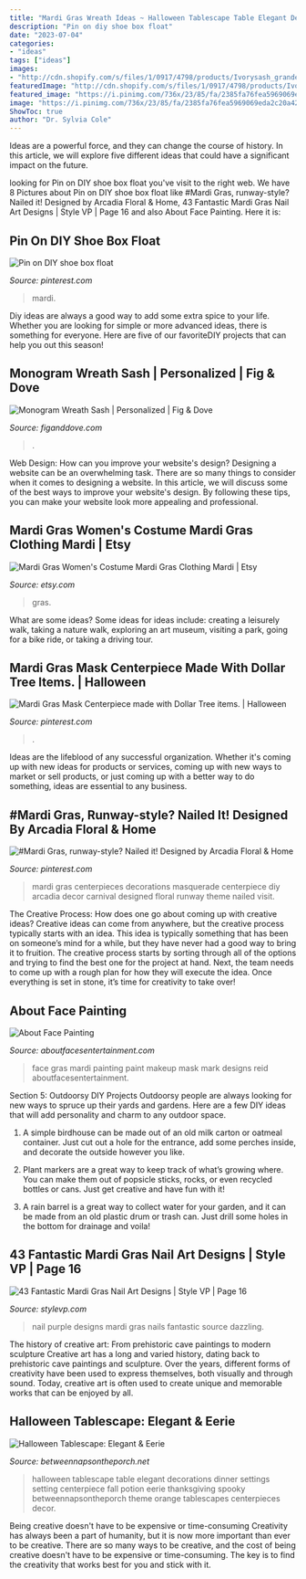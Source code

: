 ```yaml
---
title: "Mardi Gras Wreath Ideas ~ Halloween Tablescape Table Elegant Decorations Dinner Settings Setting Centerpiece Fall Potion Eerie Thanksgiving Spooky Betweennapsontheporch Theme Orange Tablescapes Centerpieces Decor"
description: "Pin on diy shoe box float"
date: "2023-07-04"
categories:
- "ideas"
tags: ["ideas"]
images:
- "http://cdn.shopify.com/s/files/1/0917/4798/products/Ivorysash_grande.jpg?v=1606146764"
featuredImage: "http://cdn.shopify.com/s/files/1/0917/4798/products/Ivorysash_grande.jpg?v=1606146764"
featured_image: "https://i.pinimg.com/736x/23/85/fa/2385fa76fea5969069eda2c20a42c9ec.jpg"
image: "https://i.pinimg.com/736x/23/85/fa/2385fa76fea5969069eda2c20a42c9ec.jpg"
ShowToc: true
author: "Dr. Sylvia Cole"
---
```



Ideas are a powerful force, and they can change the course of history. In this article, we will explore five different ideas that could have a significant impact on the future.

	

		
looking for Pin on DIY shoe box float you've visit to the right web. We have 8 Pictures about Pin on DIY shoe box float like #Mardi Gras, runway-style? Nailed it! Designed by Arcadia Floral &amp; Home, 43 Fantastic Mardi Gras Nail Art Designs | Style VP | Page 16 and also About Face Painting. Here it is:
		
    
## Pin On DIY Shoe Box Float

<img loading=lazy src="https://i.pinimg.com/736x/e6/76/95/e67695ed46e8178c702d52cc89cff25d--diy-shoe-shoe-box.jpg" onerror="this.onerror=null;this.src='https://tse1.mm.bing.net/th?id=OIP.fDlkulT6OK-CZkCsJaq-pAHaJ3&amp;pid=15.1';" alt="Pin on DIY shoe box float">

_Source: pinterest.com_

>mardi. 

	

Diy ideas are always a good way to add some extra spice to your life. Whether you are looking for simple or more advanced ideas, there is something for everyone. Here are five of our favoriteDIY projects that can help you out this season!

    
## Monogram Wreath Sash | Personalized | Fig &amp; Dove

<img loading=lazy src="http://cdn.shopify.com/s/files/1/0917/4798/products/Ivorysash_grande.jpg?v=1606146764" onerror="this.onerror=null;this.src='https://tse2.mm.bing.net/th?id=OIP.kyEvC7mVXyLPFCif5_4R4wHaHa&amp;pid=15.1';" alt="Monogram Wreath Sash | Personalized | Fig &amp; Dove">

_Source: figanddove.com_

>. 

	

Web Design: How can you improve your website's design?
Designing a website can be an overwhelming task. There are so many things to consider when it comes to designing a website. In this article, we will discuss some of the best ways to improve your website's design. By following these tips, you can make your website look more appealing and professional.

    
## Mardi Gras Women&#039;s Costume Mardi Gras Clothing Mardi | Etsy

<img loading=lazy src="https://i.etsystatic.com/5430237/r/il/4351f6/1563128783/il_794xN.1563128783_r53r.jpg" onerror="this.onerror=null;this.src='https://tse2.mm.bing.net/th?id=OIP.E1iXkzVErr4XNQZDMs78wAHaO0&amp;pid=15.1';" alt="Mardi Gras Women&#039;s Costume Mardi Gras Clothing Mardi | Etsy">

_Source: etsy.com_

>gras. 

	

What are some ideas?
Some ideas for ideas include: creating a leisurely walk, taking a nature walk, exploring an art museum, visiting a park, going for a bike ride, or taking a driving tour.

    
## Mardi Gras Mask Centerpiece Made With Dollar Tree Items. | Halloween

<img loading=lazy src="https://i.pinimg.com/originals/79/3c/73/793c734bf945eef3f420d43ba3fa3ba1.jpg" onerror="this.onerror=null;this.src='https://tse3.mm.bing.net/th?id=OIP.cHep-t4P3_G6ywgmKLTVfwHaNK&amp;pid=15.1';" alt="Mardi Gras Mask Centerpiece made with Dollar Tree items. | Halloween">

_Source: pinterest.com_

>. 

	

Ideas are the lifeblood of any successful organization. Whether it's coming up with new ideas for products or services, coming up with new ways to market or sell products, or just coming up with a better way to do something, ideas are essential to any business.

    
## #Mardi Gras, Runway-style? Nailed It! Designed By Arcadia Floral &amp; Home

<img loading=lazy src="https://i.pinimg.com/736x/23/85/fa/2385fa76fea5969069eda2c20a42c9ec.jpg" onerror="this.onerror=null;this.src='https://tse1.mm.bing.net/th?id=OIP.Hkb8MAsTVxl7vPKaVsHAAQHaQI&amp;pid=15.1';" alt="#Mardi Gras, runway-style? Nailed it! Designed by Arcadia Floral &amp; Home">

_Source: pinterest.com_

>mardi gras centerpieces decorations masquerade centerpiece diy arcadia decor carnival designed floral runway theme nailed visit. 

	

The Creative Process: How does one go about coming up with creative ideas?
Creative ideas can come from anywhere, but the creative process typically starts with an idea. This idea is typically something that has been on someone’s mind for a while, but they have never had a good way to bring it to fruition. The creative process starts by sorting through all of the options and trying to find the best one for the project at hand. Next, the team needs to come up with a rough plan for how they will execute the idea. Once everything is set in stone, it’s time for creativity to take over!

    
## About Face Painting

<img loading=lazy src="http://www.aboutfacesentertainment.com/images/face_painting/about_face_painting/mardi_gras.jpg" onerror="this.onerror=null;this.src='https://tse2.mm.bing.net/th?id=OIP.67zU4qXbqqI0sZSapsD-FAAAAA&amp;pid=15.1';" alt="About Face Painting">

_Source: aboutfacesentertainment.com_

>face gras mardi painting paint makeup mask mark designs reid aboutfacesentertainment. 

	

Section 5: Outdoorsy DIY Projects
Outdoorsy people are always looking for new ways to spruce up their yards and gardens. Here are a few DIY ideas that will add personality and charm to any outdoor space.
1. A simple birdhouse can be made out of an old milk carton or oatmeal container. Just cut out a hole for the entrance, add some perches inside, and decorate the outside however you like.

2. Plant markers are a great way to keep track of what’s growing where. You can make them out of popsicle sticks, rocks, or even recycled bottles or cans. Just get creative and have fun with it!

3. A rain barrel is a great way to collect water for your garden, and it can be made from an old plastic drum or trash can. Just drill some holes in the bottom for drainage and voila!

    
## 43 Fantastic Mardi Gras Nail Art Designs | Style VP | Page 16

<img loading=lazy src="http://www.stylevp.com/wp-content/uploads/2019/04/16-mardi-gras-nails.jpg" onerror="this.onerror=null;this.src='https://tse1.mm.bing.net/th?id=OIP.AwUQaRxPZA2L5OT4100QCAHaJ4&amp;pid=15.1';" alt="43 Fantastic Mardi Gras Nail Art Designs | Style VP | Page 16">

_Source: stylevp.com_

>nail purple designs mardi gras nails fantastic source dazzling. 

	

The history of creative art: From prehistoric cave paintings to modern sculpture
Creative art has a long and varied history, dating back to prehistoric cave paintings and sculpture. Over the years, different forms of creativity have been used to express themselves, both visually and through sound. Today, creative art is often used to create unique and memorable works that can be enjoyed by all.

    
## Halloween Tablescape: Elegant &amp; Eerie

<img loading=lazy src="https://betweennapsontheporch.net/wp-content/uploads/2012/10/Halloween-Tablescape-with-Potion-Centerpiece-021.jpg" onerror="this.onerror=null;this.src='https://tse4.mm.bing.net/th?id=OIP.ytrkmub9FBHrHhvtKpHaQwHaLG&amp;pid=15.1';" alt="Halloween Tablescape: Elegant &amp; Eerie">

_Source: betweennapsontheporch.net_

>halloween tablescape table elegant decorations dinner settings setting centerpiece fall potion eerie thanksgiving spooky betweennapsontheporch theme orange tablescapes centerpieces decor. 

	

Being creative doesn't have to be expensive or time-consuming
Creativity has always been a part of humanity, but it is now more important than ever to be creative. There are so many ways to be creative, and the cost of being creative doesn't have to be expensive or time-consuming. The key is to find the creativity that works best for you and stick with it.

